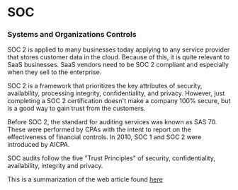 # SOC 
### Systems and Organizations Controls

SOC 2 is applied to many businesses today applying to any service provider that stores customer data in the cloud. Because of this, it is quite relevant to SaaS businesses. SaaS vendors need to be SOC 2 compliant and especially when they sell to the enterprise. 

SOC 2 is a framework that prioritizes the key attributes of security, availability, processing integrity, confidentiality, and privacy. However, just completing a SOC 2 certification doesn't make a company 100% secure, but is a good way to gain trust from the customers.

Before SOC 2, the standard for auditing services was known as SAS 70. These were performed by CPAs with the intent to report on the effectiveness of financial controls. In 2010, SOC 1 and SOC 2 were introduced by AICPA.

SOC audits follow the five "Trust Principles" of security, confidentiality, availability, integrity and privacy.

This is a summarization of the web article found [here](https://www.vendr.com/blog/soc-2-compliance-guide)